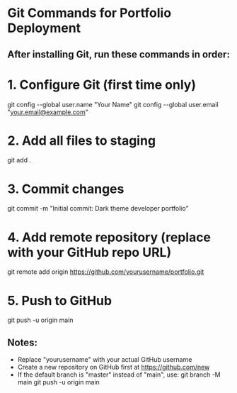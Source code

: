 # Git Commands for Portfolio Deployment

## After installing Git, run these commands in order:

# 1. Configure Git (first time only)
git config --global user.name "Your Name"
git config --global user.email "your.email@example.com"

# 2. Add all files to staging
git add .

# 3. Commit changes
git commit -m "Initial commit: Dark theme developer portfolio"

# 4. Add remote repository (replace with your GitHub repo URL)
git remote add origin https://github.com/yourusername/portfolio.git

# 5. Push to GitHub
git push -u origin main

## Notes:
- Replace "yourusername" with your actual GitHub username
- Create a new repository on GitHub first at https://github.com/new
- If the default branch is "master" instead of "main", use:
  git branch -M main
  git push -u origin main
